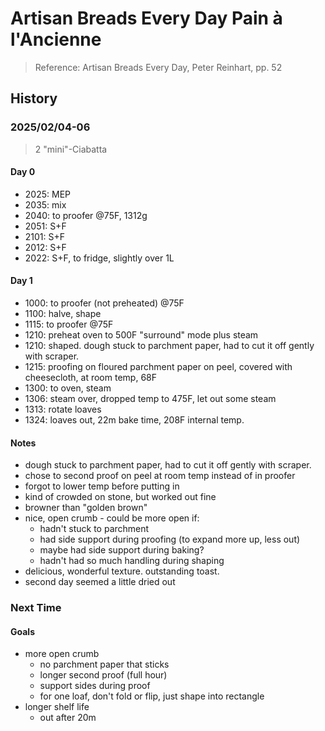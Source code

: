 # Artisan Breads Every Day Pain à l'Ancienne

> Reference: Artisan Breads Every Day, Peter Reinhart, pp. 52

## History

### 2025/02/04-06

> 2 "mini"-Ciabatta 

#### Day 0

- 2025: MEP
- 2035: mix
- 2040: to proofer @75F, 1312g
- 2051: S+F
- 2101: S+F
- 2012: S+F
- 2022: S+F, to fridge, slightly over 1L

#### Day 1

- 1000: to proofer (not preheated) @75F
- 1100: halve, shape
- 1115: to proofer @75F
- 1210: preheat oven to 500F "surround" mode plus steam
- 1210: shaped. dough stuck to parchment paper, had to cut it off gently with scraper. 
- 1215: proofing on floured parchment paper on peel, covered with cheesecloth, at room temp, 68F
- 1300: to oven, steam
- 1306: steam over, dropped temp to 475F, let out some steam
- 1313: rotate loaves
- 1324: loaves out, 22m bake time, 208F internal temp. 

#### Notes

- dough stuck to parchment paper, had to cut it off gently with scraper. 
- chose to second proof on peel at room temp instead of in proofer
- forgot to lower temp before putting in
- kind of crowded on stone, but worked out fine
- browner than "golden brown"
- nice, open crumb - could be more open if:
    - hadn't stuck to parchment
    - had side support during proofing (to expand more up, less out)
    - maybe had side support during baking?
    - hadn't had so much handling during shaping
- delicious, wonderful texture. outstanding toast. 
- second day seemed a little dried out



### Next Time

#### Goals

- more open crumb
    - no parchment paper that sticks
    - longer second proof (full hour)
    - support sides during proof
    - for one loaf, don't fold or flip, just shape into rectangle
- longer shelf life
    - out after 20m
